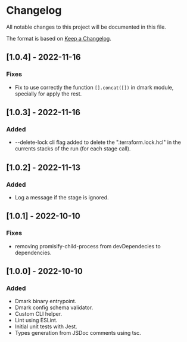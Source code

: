 # Changelog

All notable changes to this project will be documented in this file.

The format is based on [Keep a Changelog](https://keepachangelog.com/en/1.0.0/).

## [1.0.4] - 2022-11-16
### Fixes
- Fix to use correctly the function `[].concat([])` in dmark module, specially for apply the rest.

## [1.0.3] - 2022-11-16
### Added
- --delete-lock cli flag added to delete the ".terraform.lock.hcl" in the currents stacks of the run (for each stage call).

## [1.0.2] - 2022-11-13
### Added
- Log a message if the stage is ignored.

## [1.0.1] - 2022-10-10
### Fixes
- removing promisify-child-process from devDependecies to dependencies.


## [1.0.0] - 2022-10-10
### Added
- Dmark binary entrypoint.
- Dmark config schema validator.
- Custom CLI helper.
- Lint using ESLint.
- Initial unit tests with Jest.
- Types generation from JSDoc comments using tsc.